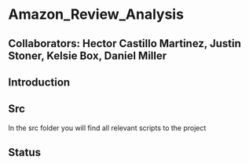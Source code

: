 # Amazon_Review_Analysis
## Collaborators: Hector Castillo Martinez, Justin Stoner, Kelsie Box, Daniel Miller
## Introduction
 
## Src
In the src folder you will find all relevant scripts to the project
## Status
